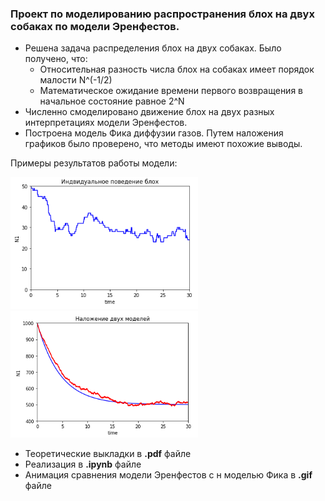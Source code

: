 ### Проект по моделированию распространения блох на двух собаках по модели Эренфестов.

- Решена задача распределения блох на двух собаках. Было получено, что:
    - Относительная разность числа блох на собаках имеет порядок малости N^(-1/2)
    - Математическое ожидание времени первого возвращения в начальное состояние равное 2^N
- Численно смоделировано движение блох на двух разных интерпретациях модели Эренфестов. 
- Построена модель Фика диффузии газов. Путем наложения графиков было проверено, что методы имеют похожие выводы.

Примеры результатов работы модели:

<img src="Эренфест.png" width="300"/>
<img src="Эренфест и Фик.png" width="300"/> 


- Теоретические выкладки в **.pdf** файле
- Реализация в **.ipynb** файле
- Анимация сравнения модели Эренфестов с н моделью Фика в **.gif** файле

